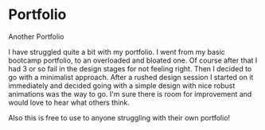 # Portfolio

Another Portfolio

I have struggled quite a bit with my portfolio. I went from my basic bootcamp portfolio, to an overloaded and bloated one. 
Of course after that I had 3 or so fail in the design stages for not feeling right. Then I decided to go with a minimalist 
approach. After a rushed design session I started on it immediately and decided going with a simple design with nice robust 
animations was the way to go. I'm sure there is room for improvement and would love to hear what others think.

Also this is free to use to anyone struggling with their own portfolio!
